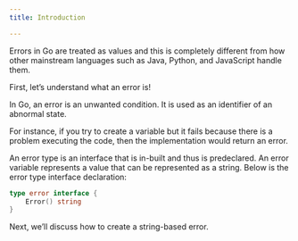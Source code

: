 ```yaml
---
title: Introduction

---
```

<!--Introduction-->
Errors in Go are treated as values and this is completely different from how other mainstream languages such as Java, Python, and JavaScript handle them.

First, let’s understand what an error is!

In Go, an error is an unwanted condition. It is used as an identifier of an abnormal state.

For instance, if you try to create a variable but it fails because there is a problem executing the code, then the implementation would return an error.

An error type is an interface that is in-built and thus is predeclared. An error variable represents a value that can be represented as a string. Below is the error type interface declaration:

```go
type error interface {    
	Error() string
}
```

Next, we’ll discuss how to create a string-based error.